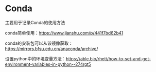 # Conda
主要用于记录Conda的使用方法

conda简单使用：https://www.jianshu.com/p/441f7bd62b41

conda的安装包可以从该镜像获取：https://mirrors.bfsu.edu.cn/anaconda/archive/

设置python中的环境变量方法：https://able.bio/rhett/how-to-set-and-get-environment-variables-in-python--274rgt5


